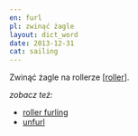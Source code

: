 ```yaml
---
en: furl
pl: zwinąć żagle
layout: dict_word
date: 2013-12-31
cat: sailing
---
```


Zwinąć żagle na rollerze [[roller](/dict/roller.html)].  

*zobacz też:*

* [roller furling](/dict/roller-furling.html)
* [unfurl](/dict/unfurl.html)
